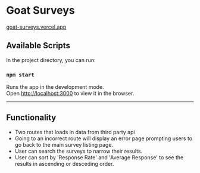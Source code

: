 # Goat Surveys

[goat-surveys.vercel.app](goat-surveys.vercel.app)

## Available Scripts

In the project directory, you can run:
### `npm start`

Runs the app in the development mode.\
Open [http://localhost:3000](http://localhost:3000) to view it in the browser.

---

## Functionality

- Two routes that loads in data from third party api
- Going to an incorrect route will display an error page prompting users to go back to the main survey listing page.
- User can search the surveys to narrow their results.
- User can sort by 'Response Rate' and 'Average Response' to see the results in ascending or desceding order. 
